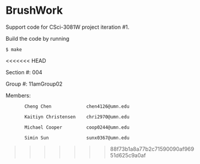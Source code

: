 BrushWork
=========

Support code for CSci-3081W project iteration #1.

Build the code by running

`$ make`

<<<<<<< HEAD

Section #: 004

Group #: 11amGroup02

Members:
           
           Cheng Chen             chen4126@umn.edu  
           
           Kaitiyn Christensen    chri2970@umn.edu
           
           Michael Cooper         coop0244@umn.edu
           
           Simin Sun              sunx0367@umn.edu
>>>>>>> 88f73b1a8a77b2c71590090af96951d625c9a0af
